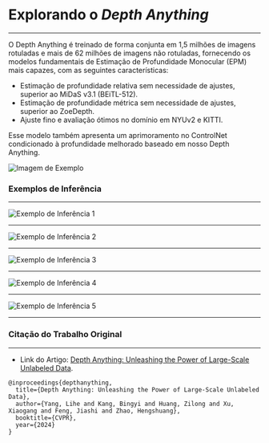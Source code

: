 # Explorando o *Depth Anything*
***

O Depth Anything é treinado de forma conjunta em 1,5 milhões de imagens rotuladas e mais de 62 milhões de imagens não rotuladas, fornecendo os modelos fundamentais de Estimação de Profundidade Monocular (EPM) mais capazes, com as seguintes características:

- Estimação de profundidade relativa sem necessidade de ajustes, superior ao MiDaS v3.1 (BEiTL-512).
- Estimação de profundidade métrica sem necessidade de ajustes, superior ao ZoeDepth.
- Ajuste fino e avaliação ótimos no domínio em NYUv2 e KITTI.

Esse modelo também apresenta um aprimoramento no ControlNet condicionado à profundidade melhorado baseado em nosso Depth Anything.

![Imagem de Exemplo](assets/examples.png)

### Exemplos de Inferência
***

![Exemplo de Inferência 1](assets/output-inference1.gif)
***
![Exemplo de Inferência 2](assets/output-inference2.gif)
***
![Exemplo de Inferência 3](assets/output-inference3.gif)
***
![Exemplo de Inferência 4](assets/output-inference4.gif)
***
![Exemplo de Inferência 5](assets/output-inference5.gif)
***

### Citação do Trabalho Original
***

- Link do Artigo: [Depth Anything: Unleashing the Power of Large-Scale Unlabeled Data](paper-depth-anything.pdf).

```
@inproceedings{depthanything,
  title={Depth Anything: Unleashing the Power of Large-Scale Unlabeled Data},
  author={Yang, Lihe and Kang, Bingyi and Huang, Zilong and Xu, Xiaogang and Feng, Jiashi and Zhao, Hengshuang},
  booktitle={CVPR},
  year={2024}
}
```